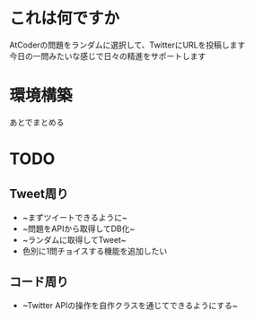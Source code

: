 # これは何ですか
AtCoderの問題をランダムに選択して、TwitterにURLを投稿します  
今日の一問みたいな感じで日々の精進をサポートします

# 環境構築
あとでまとめる

# TODO

## Tweet周り

- ~まずツイートできるように~
- ~問題をAPIから取得してDB化~
- ~ランダムに取得してTweet~
- 色別に1問チョイスする機能を追加したい

## コード周り

- ~Twitter APIの操作を自作クラスを通じてできるようにする~



